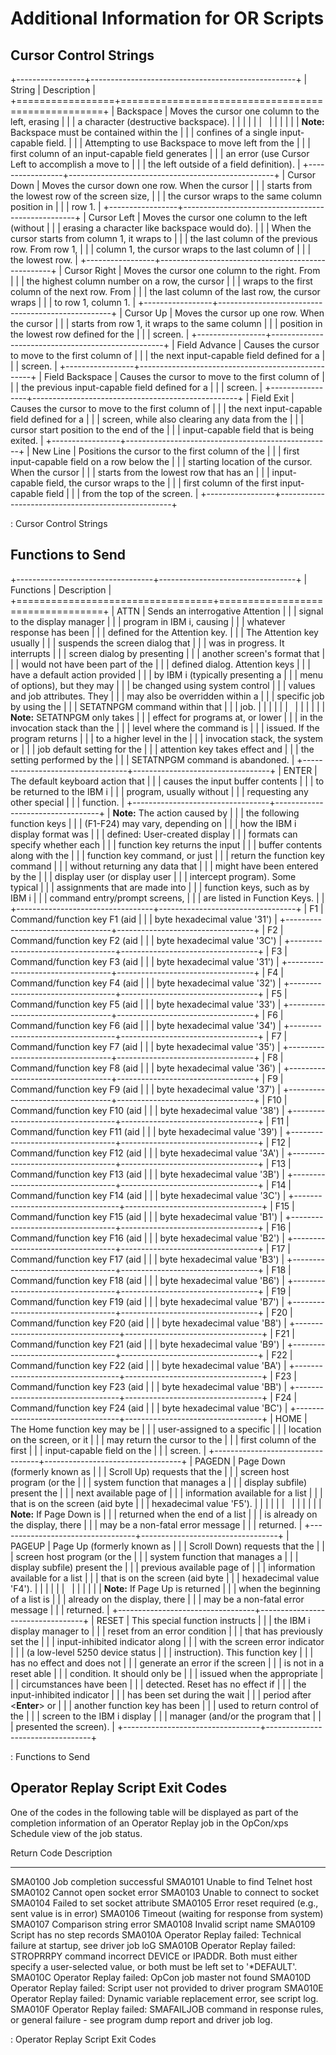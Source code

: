 # Additional Information for OR Scripts

## Cursor Control Strings

+-----------------+---------------------------------------------------+
| String          | Description                                       |
+=================+===================================================+
| Backspace       | Moves the cursor one column to the left, erasing  |
|                 | a character (destructive backspace).              |
|                 |                                                   |
|                 |                                                   |
|                 |                                                   |
|                 | **Note:** Backspace must be contained within the  |
|                 | confines of a single input-capable field.         |
|                 | Attempting to use Backspace to move left from the |
|                 | first column of an input-capable field generates  |
|                 | an error (use Cursor Left to accomplish a move to |
|                 | the left outside of a field definition).          |
+-----------------+---------------------------------------------------+
| Cursor Down     | Moves the cursor down one row. When the cursor    |
|                 | starts from the lowest row of the screen size,    |
|                 | the cursor wraps to the same column position in   |
|                 | row 1.                                            |
+-----------------+---------------------------------------------------+
| Cursor Left     | Moves the cursor one column to the left (without  |
|                 | erasing a character like backspace would do).     |
|                 | When the cursor starts from column 1, it wraps to |
|                 | the last column of the previous row. From row 1,  |
|                 | column 1, the cursor wraps to the last column of  |
|                 | the lowest row.                                   |
+-----------------+---------------------------------------------------+
| Cursor Right    | Moves the cursor one column to the right. From    |
|                 | the highest column number on a row, the cursor    |
|                 | wraps to the first column of the next row. From   |
|                 | the last column of the last row, the cursor wraps |
|                 | to row 1, column 1.                               |
+-----------------+---------------------------------------------------+
| Cursor Up       | Moves the cursor up one row. When the cursor      |
|                 | starts from row 1, it wraps to the same column    |
|                 | position in the lowest row defined for the        |
|                 | screen.                                           |
+-----------------+---------------------------------------------------+
| Field Advance   | Causes the cursor to move to the first column of  |
|                 | the next input-capable field defined for a        |
|                 | screen.                                           |
+-----------------+---------------------------------------------------+
| Field Backspace | Causes the cursor to move to the first column of  |
|                 | the previous input-capable field defined for a    |
|                 | screen.                                           |
+-----------------+---------------------------------------------------+
| Field Exit      | Causes the cursor to move to the first column of  |
|                 | the next input-capable field defined for a        |
|                 | screen, while also clearing any data from the     |
|                 | cursor start position to the end of the           |
|                 | input-capable field that is being exited.         |
+-----------------+---------------------------------------------------+
| New Line        | Positions the cursor to the first column of the   |
|                 | first input-capable field on a row below the      |
|                 | starting location of the cursor. When the cursor  |
|                 | starts from the lowest row that has an            |
|                 | input-capable field, the cursor wraps to the      |
|                 | first column of the first input-capable field     |
|                 | from the top of the screen.                       |
+-----------------+---------------------------------------------------+

: Cursor Control Strings

## Functions to Send

+----------------------------------+----------------------------------+
| Functions                        | Description                      |
+==================================+==================================+
| ATTN                             | Sends an interrogative Attention |
|                                  | signal to the display manager    |
|                                  | program in IBM i, causing        |
|                                  | whatever response has been       |
|                                  | defined for the Attention key.   |
|                                  | The Attention key usually        |
|                                  | suspends the screen dialog that  |
|                                  | was in progress. It interrupts   |
|                                  | screen dialog by presenting      |
|                                  | another screen's format that    |
|                                  | would not have been part of the  |
|                                  | defined dialog. Attention keys   |
|                                  | have a default action provided   |
|                                  | by IBM i (typically presenting a |
|                                  | menu of options), but they may   |
|                                  | be changed using system control  |
|                                  | values and job attributes. They  |
|                                  | may also be overridden within a  |
|                                  | specific job by using the        |
|                                  | SETATNPGM command within that    |
|                                  | job.                             |
|                                  |                                  |
|                                  |                                  |
|                                  |                                  |
|                                  | **Note:** SETATNPGM only takes   |
|                                  | effect for programs at, or lower |
|                                  | in the invocation stack than the |
|                                  | level where the command is       |
|                                  | issued. If the program returns   |
|                                  | to a higher level in the         |
|                                  | invocation stack, the system or  |
|                                  | job default setting for the      |
|                                  | attention key takes effect and   |
|                                  | the setting performed by the     |
|                                  | SETATNPGM command is abandoned.  |
+----------------------------------+----------------------------------+
| ENTER                            | The default keyboard action that |
|                                  | causes the input buffer contents |
|                                  | to be returned to the IBM i      |
|                                  | program, usually without         |
|                                  | requesting any other special     |
|                                  | function.                        |
+----------------------------------+----------------------------------+
| **Note:** The action caused by   |                                  |
| the following function keys      |                                  |
| (F1-F24) may vary, depending on  |                                  |
| how the IBM i display format was |                                  |
| defined: User-created display    |                                  |
| formats can specify whether each |                                  |
| function key returns the input   |                                  |
| buffer contents along with the   |                                  |
| function key command, or just    |                                  |
| return the function key command  |                                  |
| without returning any data that  |                                  |
| might have been entered by the   |                                  |
| display user (or display user    |                                  |
| intercept program). Some typical |                                  |
| assignments that are made into   |                                  |
| function keys, such as by IBM i  |                                  |
| command entry/prompt screens,    |                                  |
| are listed in Function Keys.     |                                  |
+----------------------------------+----------------------------------+
| F1                               | Command/function key F1 (aid     |
|                                  | byte hexadecimal value '31')   |
+----------------------------------+----------------------------------+
| F2                               | Command/function key F2 (aid     |
|                                  | byte hexadecimal value '3C')   |
+----------------------------------+----------------------------------+
| F3                               | Command/function key F3 (aid     |
|                                  | byte hexadecimal value '31')   |
+----------------------------------+----------------------------------+
| F4                               | Command/function key F4 (aid     |
|                                  | byte hexadecimal value '32')   |
+----------------------------------+----------------------------------+
| F5                               | Command/function key F5 (aid     |
|                                  | byte hexadecimal value '33')   |
+----------------------------------+----------------------------------+
| F6                               | Command/function key F6 (aid     |
|                                  | byte hexadecimal value '34')   |
+----------------------------------+----------------------------------+
| F7                               | Command/function key F7 (aid     |
|                                  | byte hexadecimal value '35')   |
+----------------------------------+----------------------------------+
| F8                               | Command/function key F8 (aid     |
|                                  | byte hexadecimal value '36')   |
+----------------------------------+----------------------------------+
| F9                               | Command/function key F9 (aid     |
|                                  | byte hexadecimal value '37')   |
+----------------------------------+----------------------------------+
| F10                              | Command/function key F10 (aid    |
|                                  | byte hexadecimal value '38')   |
+----------------------------------+----------------------------------+
| F11                              | Command/function key F11 (aid    |
|                                  | byte hexadecimal value '39')   |
+----------------------------------+----------------------------------+
| F12                              | Command/function key F12 (aid    |
|                                  | byte hexadecimal value '3A')   |
+----------------------------------+----------------------------------+
| F13                              | Command/function key F13 (aid    |
|                                  | byte hexadecimal value '3B')   |
+----------------------------------+----------------------------------+
| F14                              | Command/function key F14 (aid    |
|                                  | byte hexadecimal value '3C')   |
+----------------------------------+----------------------------------+
| F15                              | Command/function key F15 (aid    |
|                                  | byte hexadecimal value 'B1')   |
+----------------------------------+----------------------------------+
| F16                              | Command/function key F16 (aid    |
|                                  | byte hexadecimal value 'B2')   |
+----------------------------------+----------------------------------+
| F17                              | Command/function key F17 (aid    |
|                                  | byte hexadecimal value 'B3')   |
+----------------------------------+----------------------------------+
| F18                              | Command/function key F18 (aid    |
|                                  | byte hexadecimal value 'B6')   |
+----------------------------------+----------------------------------+
| F19                              | Command/function key F19 (aid    |
|                                  | byte hexadecimal value 'B7')   |
+----------------------------------+----------------------------------+
| F20                              | Command/function key F20 (aid    |
|                                  | byte hexadecimal value 'B8')   |
+----------------------------------+----------------------------------+
| F21                              | Command/function key F21 (aid    |
|                                  | byte hexadecimal value 'B9')   |
+----------------------------------+----------------------------------+
| F22                              | Command/function key F22 (aid    |
|                                  | byte hexadecimal value 'BA')   |
+----------------------------------+----------------------------------+
| F23                              | Command/function key F23 (aid    |
|                                  | byte hexadecimal value 'BB')   |
+----------------------------------+----------------------------------+
| F24                              | Command/function key F24 (aid    |
|                                  | byte hexadecimal value 'BC')   |
+----------------------------------+----------------------------------+
| HOME                             | The Home function key may be     |
|                                  | user-assigned to a specific      |
|                                  | location on the screen, or it    |
|                                  | may return the cursor to the     |
|                                  | first column of the first        |
|                                  | input-capable field on the       |
|                                  | screen.                          |
+----------------------------------+----------------------------------+
| PAGEDN                           | Page Down (formerly known as     |
|                                  | Scroll Up) requests that the     |
|                                  | screen host program (or the      |
|                                  | system function that manages a   |
|                                  | display subfile) present the     |
|                                  | next available page of           |
|                                  | information available for a list |
|                                  | that is on the screen (aid byte  |
|                                  | hexadecimal value 'F5').       |
|                                  |                                  |
|                                  |                                  |
|                                  |                                  |
|                                  | **Note:** If Page Down is        |
|                                  | returned when the end of a list  |
|                                  | is already on the display, there |
|                                  | may be a non-fatal error message |
|                                  | returned.                        |
+----------------------------------+----------------------------------+
| PAGEUP                           | Page Up (formerly known as       |
|                                  | Scroll Down) requests that the   |
|                                  | screen host program (or the      |
|                                  | system function that manages a   |
|                                  | display subfile) present the     |
|                                  | previous available page of       |
|                                  | information available for a list |
|                                  | that is on the screen (aid byte  |
|                                  | hexadecimal value 'F4').       |
|                                  |                                  |
|                                  |                                  |
|                                  |                                  |
|                                  | **Note:** If Page Up is returned |
|                                  | when the beginning of a list is  |
|                                  | already on the display, there    |
|                                  | may be a non-fatal error message |
|                                  | returned.                        |
+----------------------------------+----------------------------------+
| RESET                            | This special function instructs  |
|                                  | the IBM i display manager to     |
|                                  | reset from an error condition    |
|                                  | that has previously set the      |
|                                  | input-inhibited indicator along  |
|                                  | with the screen error indicator  |
|                                  | (a low-level 5250 device status  |
|                                  | instruction). This function key  |
|                                  | has no effect and does not       |
|                                  | generate an error if the screen  |
|                                  | is not in a reset able           |
|                                  | condition. It should only be     |
|                                  | issued when the appropriate      |
|                                  | circumstances have been          |
|                                  | detected. Reset has no effect if |
|                                  | the input-inhibited indicator    |
|                                  | has been set during the wait     |
|                                  | period after \<**Enter**\> or    |
|                                  | another function key has been    |
|                                  | used to return control of the    |
|                                  | screen to the IBM i display      |
|                                  | manager (and/or the program that |
|                                  | presented the screen).           |
+----------------------------------+----------------------------------+

: Functions to Send

## Operator Replay Script Exit Codes

One of the codes in the following table will be displayed as part of the
completion information of an Operator Replay job in the OpCon/xps
Schedule view of the job status.

  Return Code   Description
  ------------- ------------------------------------------------------------------------------------------------------------------------------------------------------------------
  SMA0100       Job completion successful
  SMA0101       Unable to find Telnet host
  SMA0102       Cannot open socket error
  SMA0103       Unable to connect to socket
  SMA0104       Failed to set socket attribute
  SMA0105       Error reset required (e.g., sent value is in error)
  SMA0106       Timeout (waiting for response from system)
  SMA0107       Comparison string error
  SMA0108       Invalid script name
  SMA0109       Script has no step records
  SMA010A       Operator Replay failed: Technical failure at startup, see driver job loG
  SMA010B       Operator Replay failed: STROPRRPY command incorrect DEVICE or IPADDR. Both must either specify a user-selected value, or both must be left set to '\*DEFAULT'.
  SMA010C       Operator Replay failed: OpCon job master not found
  SMA010D       Operator Replay failed: Script user not provided to driver program
  SMA010E       Operator Replay failed: Dynamic variable replacement error, see script log.
  SMA010F       Operator Replay failed: SMAFAILJOB command in response rules, or general failure - see program dump report and driver job log.

  : Operator Replay Script Exit Codes
